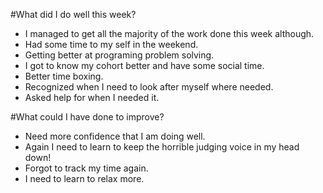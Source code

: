 #What did I do well this week?

- I managed to get all the majority of the work done this week although.
- Had some time to my self in the weekend.
- Getting better at programing problem solving.
- I got to know my cohort better and have some social time.
- Better time boxing.
- Recognized when I need to look after myself where needed.  
- Asked help for when I needed it.

#What could I have done to improve?

- Need more confidence that I am doing well.
- Again I need to learn to keep the horrible judging voice in my head down!
- Forgot to track my time again.
- I need to learn to relax more.
